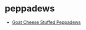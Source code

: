 # peppadews

 * [Goat Cheese Stuffed Peppadews](../../index/g/goat-cheese-stuffed-peppadews-368311.json)
